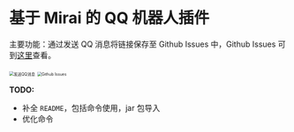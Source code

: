 # 基于 Mirai 的 QQ 机器人插件

主要功能：通过发送 QQ 消息将链接保存至 Github Issues 中，Github Issues 可到[这里](https://github.com/luoxin971/record_db/issues)查看。

<img src="https://user-images.githubusercontent.com/47984356/223752021-69e0baf0-81d5-4b67-a912-730f6a53cd94.jpg" alt="发送QQ消息" style="zoom:50%;" />

<img src="https://user-images.githubusercontent.com/47984356/223751711-edf64ed6-63b6-4bdd-b9ea-eda5fe7a85c7.png" alt="Github Issues" style="zoom:50%;" />





**TODO:**

-   补全 `README`，包括命令使用，jar 包导入
-   优化命令
